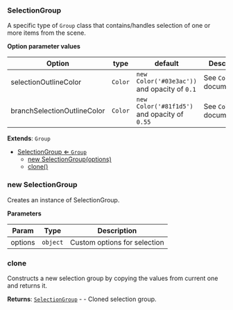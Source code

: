 <a name="SelectionGroup"></a>

### SelectionGroup 
A specific type of `Group` class that contains/handles selection of one or more items from the scene.

**Option parameter values**

| Option | type | default | Description |
| --- | --- | --- | --- |
| selectionOutlineColor | `Color` | `new Color('#03e3ac'))`  and opacity of `0.1` | See `Color` documentation |
| branchSelectionOutlineColor | `Color` | `new Color('#81f1d5')` and opacity of `0.55` | See `Color` documentation |


**Extends**: <code>Group</code>  

* [SelectionGroup ⇐ <code>Group</code>](#SelectionGroup)
    * [new SelectionGroup(options)](#new-SelectionGroup)
    * [clone()](#clone)

<a name="new_SelectionGroup_new"></a>

### new SelectionGroup
Creates an instance of SelectionGroup.


**Parameters**


| Param | Type | Description |
| --- | --- | --- |
| options | <code>object</code> | Custom options for selection |

<a name="SelectionGroup+clone"></a>

### clone
Constructs a new selection group by copying the values from current one and returns it.


**Returns**: [<code>SelectionGroup</code>](#SelectionGroup) - - Cloned selection group.  
